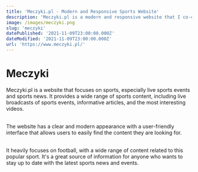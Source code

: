 ```yaml
---
title: 'Meczyki.pl - Modern and Responsive Sports Website'
description: 'Meczyki.pl is a modern and responsive website that I co-created using Nuxt. The website is user-friendly and easy to navigate, offering a wide range of features and enhancements.'
image: /images/meczyki.png
slug: 'meczyki'
datePublished: '2021-11-09T23:00:00.000Z'
dateModified: '2021-11-09T23:00:00.000Z'
url: 'https://www.meczyki.pl/'
---
```


# Meczyki

Meczyki.pl is a website that focuses on sports, especially live sports events and sports news. It provides a wide range of sports content, including live broadcasts of sports events, informative articles, and the most interesting videos.

\
The website has a clear and modern appearance with a user-friendly interface that allows users to easily find the content they are looking for.

\
It heavily focuses on football, with a wide range of content related to this popular sport. It's a great source of information for anyone who wants to stay up to date with the latest sports news and events.